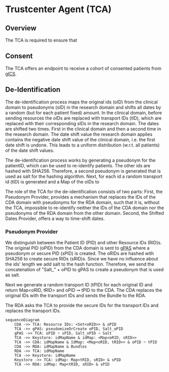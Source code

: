 # Trustcenter Agent (TCA)

## Overview

The TCA is required to ensure that

## Consent

The TCA offers an endpoint to receive a cohort of consented patients
from [gICS](https://www.ths-greifswald.de/forscher/gics/).

## De-Identification

The de-identification process maps the original ids (oID) from the clinical domain to
pseudonyms (sID) in the research domain and shifts all dates by a random (but for each patient
fixed) amount.
In the clinical domain, before sending resources the oIDs are replaced with transport IDs (tID),
which are replaced with their corresponding sIDs in the research domain.
The dates are shifted two times.
First in the clinical domain and then a second time in the research domain.
The date shift value the research domain applies contains the negative date shift value of the
clinical domain, i.e.
the first date shift is undone.
This leads to a uniform distribution (w.r.t. all patients) of the date shift values.

The de-identification process works by generating a pseudonym for the patientID, which can be used
to re-identify patients.
The other ids are hashed with SHA256.
Therefore, a second pseudonym is generated that is used as salt for the hashing algorithm.
Next, for each id a random transport id (tID) is generated and a Map of the oIDs to

The role of the TCA for the de-identification consists of two parts:
First, the Pseudonym Provider, provides a mechanism that replaces the IDs of the CDA domain with
pseudonyms for the RDA domain, such that it is, without the TCA, impossible to re-identify
neither the IDs of the CDA domain nor the pseudonyms of the RDA domain from the other domain.
Second, the Shifted Dates Provider, offers a way to time-shift dates.

### Pseudonym Provider

We distinguish between the Patient ID (PID) and other Resource IDs (RID)s.
The original PID (oPID) from the CDA domain is sent
to [gPAS](https://www.ths-greifswald.de/forscher/gpas/) where a pseudonym or secure PID (sPID)
is created.
The oRIDs are hashed with SHA256 to create secure RIDs (sRID)s.
Since we have no influence about the ids' length we add salt to the hash function.
Therefore, we send the concatenation of "Salt_" + oPID to gPAS to create a pseudonym that is used as
salt.

Next we generate a random transport ID (tPID) for each original ID and return Map<oRID, tRID> and
oPID ➙ tPID to
the CDA.
The CDA replaces the original IDs with the transport IDs and sends the Bundle to the RDA.

The RDA asks the TCA to provide the secure IDs for the transport IDs and replaces the transport IDs.

```mermaid
sequenceDiagram
    CDA ->> TCA: Resource IDs: <Set<oRID>> & oPID
    TCA ->> gPAS: pseudomizeOrCreate oPID, Salt_oPID
    gPAS ->> TCA: oPID ➙ sPID, Salt_oPID ➙ Salt
    TCA ->> Keystore: idMapName & idMap: <Map<oRID, sRID>>
    TCA ->> CDA: idMapName & IdMap: <Map<oRID, tRID>> & oPID ➙ tPID
    CDA ->> RDA: idMapName & Bundles
    RDA ->> TCA: idMapName
    TCA ->> Keystore: idMapName
    Keystore ->> TCA: idMap: Map<tRID, sRID> & sPID
    TCA ->> RDA: idMap: Map<tRID, sRID> & sPID
```
